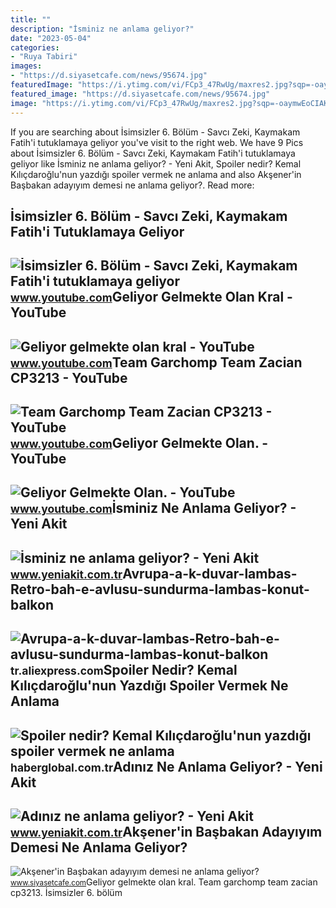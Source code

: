 ```yaml
---
title: ""
description: "İsminiz ne anlama geliyor?"
date: "2023-05-04"
categories:
- "Ruya Tabiri"
images:
- "https://d.siyasetcafe.com/news/95674.jpg"
featuredImage: "https://i.ytimg.com/vi/FCp3_47RwUg/maxres2.jpg?sqp=-oaymwEoCIAKENAF8quKqQMcGADwAQH4Ac4FgAKACooCDAgAEAEYOSBRKH8wDw==&amp;rs=AOn4CLCXIaosb1H41x3cetXV_BsqyQqXUQ"
featured_image: "https://d.siyasetcafe.com/news/95674.jpg"
image: "https://i.ytimg.com/vi/FCp3_47RwUg/maxres2.jpg?sqp=-oaymwEoCIAKENAF8quKqQMcGADwAQH4Ac4FgAKACooCDAgAEAEYOSBRKH8wDw==&amp;rs=AOn4CLCXIaosb1H41x3cetXV_BsqyQqXUQ"
---
```


If you are searching about İsimsizler 6. Bölüm - Savcı Zeki, Kaymakam Fatih'i tutuklamaya geliyor you've visit to the right web. We have 9 Pics about İsimsizler 6. Bölüm - Savcı Zeki, Kaymakam Fatih'i tutuklamaya geliyor like İsminiz ne anlama geliyor? - Yeni Akit, Spoiler nedir? Kemal Kılıçdaroğlu'nun yazdığı spoiler vermek ne anlama and also Akşener'in Başbakan adayıyım demesi ne anlama geliyor?. Read more:

İsimsizler 6. Bölüm - Savcı Zeki, Kaymakam Fatih'i Tutuklamaya Geliyor
----------------------------------------------------------------------

 ![İsimsizler 6. Bölüm - Savcı Zeki, Kaymakam Fatih'i tutuklamaya geliyor](https://i.ytimg.com/vi/FCP70XAYq5c/maxresdefault.jpg) <small>www.youtube.com</small>Geliyor Gelmekte Olan Kral - YouTube
------------------------------------

 ![Geliyor gelmekte olan kral - YouTube](https://i.ytimg.com/vi/v2FcP4jr2Z4/maxres2.jpg?sqp=-oaymwEoCIAKENAF8quKqQMcGADwAQH4Ac4FgAKACooCDAgAEAEYZSBOKEIwDw==&rs=AOn4CLCnKXqYowz6o-u0ju7IqtRe8sEy9A) <small>www.youtube.com</small>Team Garchomp Team Zacian CP3213 - YouTube
------------------------------------------

 ![Team Garchomp Team Zacian CP3213 - YouTube](https://i.ytimg.com/vi/HYLCwcE-Dgc/maxres2.jpg?sqp=-oaymwEoCIAKENAF8quKqQMcGADwAQH4AYwCgALgA4oCDAgAEAEYRSBHKGUwDw==&rs=AOn4CLC_ulBvmvqa2cf2uT56Qfk3FCYaDA) <small>www.youtube.com</small>Geliyor Gelmekte Olan. - YouTube
--------------------------------

 ![Geliyor Gelmekte Olan. - YouTube](https://i.ytimg.com/vi/FCp3_47RwUg/maxres2.jpg?sqp=-oaymwEoCIAKENAF8quKqQMcGADwAQH4Ac4FgAKACooCDAgAEAEYOSBRKH8wDw==&rs=AOn4CLCXIaosb1H41x3cetXV_BsqyQqXUQ) <small>www.youtube.com</small>İsminiz Ne Anlama Geliyor? - Yeni Akit
--------------------------------------

 ![İsminiz ne anlama geliyor? - Yeni Akit](https://cdn.yeniakit.com.tr/images/news/625/isminiz-ne-anlama-geliyor-h1461480279-e88bcb.jpg) <small>www.yeniakit.com.tr</small>Avrupa-a-k-duvar-lambas-Retro-bah-e-avlusu-sundurma-lambas-konut-balkon
-----------------------------------------------------------------------

 ![Avrupa-a-k-duvar-lambas-Retro-bah-e-avlusu-sundurma-lambas-konut-balkon](https://ae01.alicdn.com/kf/Hcaa2620973f44ec4a5e6d0ff27888a37b/Avrupa-a-k-duvar-lambas-Retro-bah-e-avlusu-sundurma-lambas-konut-balkon-d-su-ge.jpg) <small>tr.aliexpress.com</small>Spoiler Nedir? Kemal Kılıçdaroğlu'nun Yazdığı Spoiler Vermek Ne Anlama
----------------------------------------------------------------------

 ![Spoiler nedir? Kemal Kılıçdaroğlu'nun yazdığı spoiler vermek ne anlama](https://i.haberglobal.com.tr/storage/haber/2020/07/01/spoiler-nedir-kemal-kilicdaroglu-nun-yazdigi-spoiler-vermek-ne-anlama-geliyor_1593614003.jpg) <small>haberglobal.com.tr</small>Adınız Ne Anlama Geliyor? - Yeni Akit
-------------------------------------

 ![Adınız ne anlama geliyor? - Yeni Akit](https://cdn.yeniakit.com.tr/images/news/625/adiniz-ne-anlama-geliyor-h1457177827-63baf8.jpg) <small>www.yeniakit.com.tr</small>Akşener'in Başbakan Adayıyım Demesi Ne Anlama Geliyor?
------------------------------------------------------

 ![Akşener'in Başbakan adayıyım demesi ne anlama geliyor?](https://d.siyasetcafe.com/news/95674.jpg) <small>www.siyasetcafe.com</small>Geliyor gelmekte olan kral. Team garchomp team zacian cp3213. İsimsizler 6. bölüm

